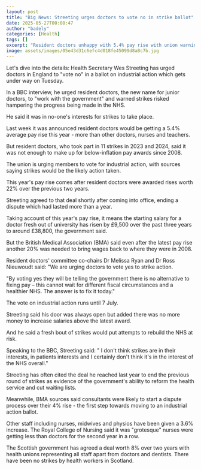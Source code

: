 ```yaml
---
layout: post
title: "Big News: Streeting urges doctors to vote no in strike ballot"
date: 2025-05-27T00:08:47
author: "badely"
categories: [Health]
tags: []
excerpt: "Resident doctors unhappy with 5.4% pay rise with union warning strikes in England could return."
image: assets/images/05e43d31c6efc4d018fe45099d8a8c7b.jpg
---
```


Let's dive into the details: Health Secretary Wes Streeting has urged doctors in England to "vote no" in a ballot on industrial action which gets under way on Tuesday.

In a BBC interview, he urged resident doctors, the new name for junior doctors, to "work with the government" and warned strikes risked hampering the progress being made in the NHS.

He said it was in no-one's interests for strikes to take place.

Last week it was announced resident doctors would be getting a 5.4% average pay rise this year - more than other doctors, nurses and teachers.

But resident doctors, who took part in 11 strikes in 2023 and 2024, said it was not enough to make up for below-inflation pay awards since 2008.

The union is urging members to vote for industrial action, with sources saying strikes would be the likely action taken.

This year's pay rise comes after resident doctors were awarded rises worth 22% over the previous two years.

Streeting agreed to that deal shortly after coming into office, ending a dispute which had lasted more than a year.

Taking account of this year's pay rise, it means the starting salary for a doctor fresh out of university has risen by £9,500 over the past three years to around £38,800, the government said.

But the British Medical Association (BMA) said even after the latest pay rise another 20% was needed to bring wages back to where they were in 2008.

Resident doctors' committee co-chairs Dr Melissa Ryan and Dr Ross Nieuwoudt said: "We are urging doctors to vote yes to strike action. 

"By voting yes they will be telling the government there is no alternative to fixing pay – this cannot wait for different fiscal circumstances and a healthier NHS. The answer is to fix it today."

The vote on industrial action runs until 7 July.

Streeting said his door was always open but added there was no more money to increase salaries above the latest award.

And he said a fresh bout of strikes would put attempts to rebuild the NHS at risk.

Speaking to the BBC, Streeting said: " I don't think strikes are in their interests, in patients interests and I certainly don't think it's in the interest of the NHS overall."

Streeting has often cited the deal he reached last year to end the previous round of strikes as evidence of the government's ability to reform the health service and cut waiting lists. 

Meanwhile, BMA sources said consultants were likely to start a dispute process over their 4% rise - the first step towards moving to an industrial action ballot.

Other staff including nurses, midwives and physios have been given a 3.6% increase. The Royal College of Nursing said it was "grotesque" nurses were getting less than doctors for the second year in a row.

The Scottish government has agreed a deal worth 8% over two years with health unions representing all staff apart from doctors and dentists.  There have been no strikes by health workers in Scotland.

